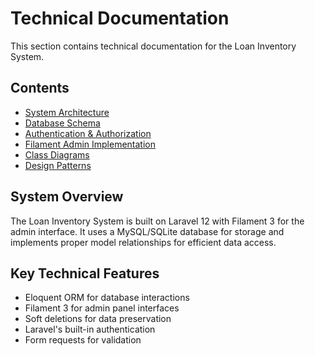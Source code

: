 # Technical Documentation

This section contains technical documentation for the Loan Inventory System.

## Contents

- [System Architecture](./architecture.md)
- [Database Schema](./database-schema.md)
- [Authentication & Authorization](./auth.md)
- [Filament Admin Implementation](./filament.md)
- [Class Diagrams](./class-diagrams.md)
- [Design Patterns](./design-patterns.md)

## System Overview

The Loan Inventory System is built on Laravel 12 with Filament 3 for the admin interface. It uses a MySQL/SQLite database for storage and implements proper model relationships for efficient data access.

## Key Technical Features

- Eloquent ORM for database interactions
- Filament 3 for admin panel interfaces
- Soft deletions for data preservation
- Laravel's built-in authentication
- Form requests for validation 